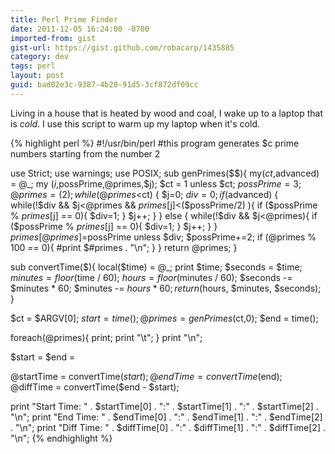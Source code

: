 ```yaml
---
title: Perl Prime Finder
date: 2011-12-05 16:24:00 -0700
imported-from: gist
gist-url: https://gist.github.com/robacarp/1435885
category: dev
tags: perl
layout: post
guid: bad02e3c-9387-4b20-91d5-3cf872df09cc
---
```


Living in a house that is heated by wood and coal, I wake up to a laptop that is _cold_. I use this script to warm up my laptop when it's cold.

{% highlight perl %}
#!/usr/bin/perl
#this program generates $c prime numbers starting from the number 2

use Strict;
use warnings;
use POSIX;
sub genPrimes($$){
  my($ct,$advanced) = @_;
  my ($i,$possPrime,@primes,$j);
  $ct = 1 unless $ct;
  $possPrime =3; 
  @primes = (2);
  while (@primes<$ct) {
    $j=0;
    $div=0;
    if ($advanced) {
      while(!$div && $j<@primes && $primes[$j]<($possPrime/2) ){
        if ($possPrime % $primes[$j] == 0){
          $div=1;
        }
        $j++;
      }
    } else {
      while(!$div && $j<@primes){
        if ($possPrime % $primes[$j] == 0){
          $div=1;
        }
        $j++;
      }
    }
    $primes[@primes]=$possPrime unless $div;
    $possPrime+=2;
    if (@primes % 100 == 0){
      #print $#primes . "\n";
    }
  }
  return @primes;
}

sub convertTime($){
  local($time) = @_;
  print $time;
  $seconds = $time;
  $minutes = floor($time / 60);
  $hours = floor($minutes / 60);
  $seconds -= $minutes * 60;
  $minutes -= $hours * 60;
  return ($hours, $minutes, $seconds);
}

$ct = $ARGV[0];
$start = time();
@primes = genPrimes($ct,0);
$end = time();

foreach(@primes){
  print;
  print "\t";
}
print "\n";

$start = 
$end = 


@startTime = convertTime($start);
@endTime = convertTime($end);
@diffTime = convertTime($end - $start);


print "Start Time: " . $startTime[0] . ":" . $startTime[1] . ":" . $startTime[2] . "\n";
print "End Time: " . $endTime[0] . ":" . $endTime[1] . ":" . $endTime[2] . "\n";
print "Diff Time: " . $diffTime[0] . ":" . $diffTime[1] . ":" . $diffTime[2] . "\n";
{% endhighlight %}

